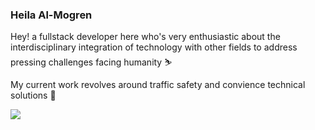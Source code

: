 
### Heila Al-Mogren
Hey!
a fullstack developer here who's very enthusiastic about the interdisciplinary integration
of technology with other fields to address pressing challenges facing humanity ⛷️ 

My current work revolves around traffic safety and convience technical solutions 🚙

<p>
  <a href="https://skillicons.dev">
    <img src="https://skillicons.dev/icons?i=git,angular,react,nodejs,graphql,spring,mysql" />
  </a>
</p>
